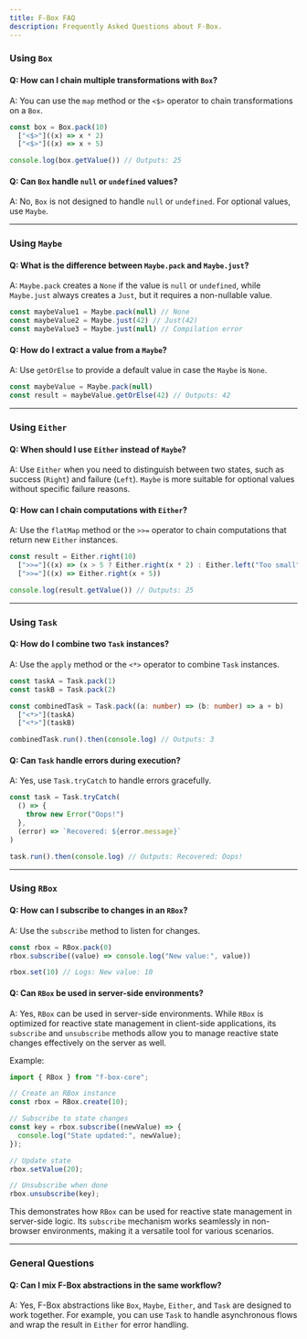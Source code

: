 ```yaml
---
title: F-Box FAQ
description: Frequently Asked Questions about F-Box.
---
```


### Using `Box`

#### Q: How can I chain multiple transformations with `Box`?

A: You can use the `map` method or the `<$>` operator to chain transformations on a `Box`.

```typescript
const box = Box.pack(10)
  ["<$>"]((x) => x * 2)
  ["<$>"]((x) => x + 5)

console.log(box.getValue()) // Outputs: 25
```

#### Q: Can `Box` handle `null` or `undefined` values?

A: No, `Box` is not designed to handle `null` or `undefined`. For optional values, use `Maybe`.

---

### Using `Maybe`

#### Q: What is the difference between `Maybe.pack` and `Maybe.just`?

A: `Maybe.pack` creates a `None` if the value is `null` or `undefined`, while `Maybe.just` always creates a `Just`, but it requires a non-nullable value.

```typescript
const maybeValue1 = Maybe.pack(null) // None
const maybeValue2 = Maybe.just(42) // Just(42)
const maybeValue3 = Maybe.just(null) // Compilation error
```

#### Q: How do I extract a value from a `Maybe`?

A: Use `getOrElse` to provide a default value in case the `Maybe` is `None`.

```typescript
const maybeValue = Maybe.pack(null)
const result = maybeValue.getOrElse(42) // Outputs: 42
```

---

### Using `Either`

#### Q: When should I use `Either` instead of `Maybe`?

A: Use `Either` when you need to distinguish between two states, such as success (`Right`) and failure (`Left`). `Maybe` is more suitable for optional values without specific failure reasons.

#### Q: How can I chain computations with `Either`?

A: Use the `flatMap` method or the `>>=` operator to chain computations that return new `Either` instances.

```typescript
const result = Either.right(10)
  [">>="]((x) => (x > 5 ? Either.right(x * 2) : Either.left("Too small")))
  [">>="]((x) => Either.right(x + 5))

console.log(result.getValue()) // Outputs: 25
```

---

### Using `Task`

#### Q: How do I combine two `Task` instances?

A: Use the `apply` method or the `<*>` operator to combine `Task` instances.

```typescript
const taskA = Task.pack(1)
const taskB = Task.pack(2)

const combinedTask = Task.pack((a: number) => (b: number) => a + b)
  ["<*>"](taskA)
  ["<*>"](taskB)

combinedTask.run().then(console.log) // Outputs: 3
```

#### Q: Can `Task` handle errors during execution?

A: Yes, use `Task.tryCatch` to handle errors gracefully.

```typescript
const task = Task.tryCatch(
  () => {
    throw new Error("Oops!")
  },
  (error) => `Recovered: ${error.message}`
)

task.run().then(console.log) // Outputs: Recovered: Oops!
```

---

### Using `RBox`

#### Q: How can I subscribe to changes in an `RBox`?

A: Use the `subscribe` method to listen for changes.

```typescript
const rbox = RBox.pack(0)
rbox.subscribe((value) => console.log("New value:", value))

rbox.set(10) // Logs: New value: 10
```

#### Q: Can `RBox` be used in server-side environments?

A: Yes, `RBox` can be used in server-side environments. While `RBox` is optimized for reactive state management in client-side applications, its `subscribe` and `unsubscribe` methods allow you to manage reactive state changes effectively on the server as well.

Example:

```typescript
import { RBox } from "f-box-core";

// Create an RBox instance
const rbox = RBox.create(10);

// Subscribe to state changes
const key = rbox.subscribe((newValue) => {
  console.log("State updated:", newValue);
});

// Update state
rbox.setValue(20);

// Unsubscribe when done
rbox.unsubscribe(key);
```

This demonstrates how `RBox` can be used for reactive state management in server-side logic. Its `subscribe` mechanism works seamlessly in non-browser environments, making it a versatile tool for various scenarios.

---

### General Questions

#### Q: Can I mix F-Box abstractions in the same workflow?

A: Yes, F-Box abstractions like `Box`, `Maybe`, `Either`, and `Task` are designed to work together. For example, you can use `Task` to handle asynchronous flows and wrap the result in `Either` for error handling.

